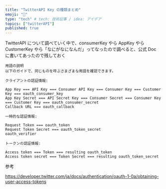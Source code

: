 ```yaml
---
title: "TwitterAPI Key の種類まとめ"
emoji: "🐣"
type: "tech" # tech: 技術記事 / idea: アイデア
topics: ["twitterAPI"]
published: true
---
```


TwitterAPI について調べていく中で、consumerKey やら AppKey やら CustomerKey やら「なにがなになんだ」ってなったので調べると、公式 Doc に書いてあったので残しておく

```
用語の説明
以下のガイドで、同じものを呼ぶさまざまな用語を確認できます。

クライアントの認証情報:

App Key === API Key === Consumer API Key === Consumer Key === Customer Key === oauth_consumer_key
App Key Secret === API Secret Key === Consumer Secret === Consumer Key === Customer Key === oauth_consumer_secret
Callback URL === oauth_callback

一時的な認証情報:

Request Token === oauth_token
Request Token Secret === oauth_token_secret
oauth_verifier

トークンの認証情報:

Access token === Token === resulting oauth_token
Access token secret === Token Secret === resulting oauth_token_secret

```

参考

https://developer.twitter.com/ja/docs/authentication/oauth-1-0a/obtaining-user-access-tokens
